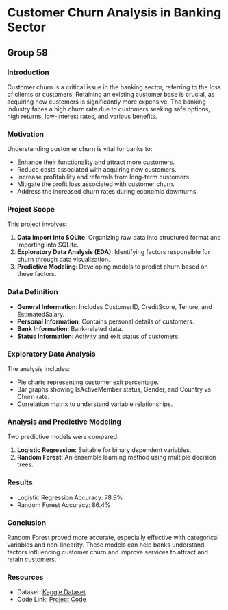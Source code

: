 # Customer Churn Analysis in Banking Sector

## Group 58

### Introduction

Customer churn is a critical issue in the banking sector, referring to the loss of clients or customers. Retaining an existing customer base is crucial, as acquiring new customers is significantly more expensive. The banking industry faces a high churn rate due to customers seeking safe options, high returns, low-interest rates, and various benefits.

### Motivation

Understanding customer churn is vital for banks to:
- Enhance their functionality and attract more customers.
- Reduce costs associated with acquiring new customers.
- Increase profitability and referrals from long-term customers.
- Mitigate the profit loss associated with customer churn.
- Address the increased churn rates during economic downturns.

### Project Scope

This project involves:
1. **Data Import into SQLite**: Organizing raw data into structured format and importing into SQLite.
2. **Exploratory Data Analysis (EDA)**: Identifying factors responsible for churn through data visualization.
3. **Predictive Modeling**: Developing models to predict churn based on these factors.

### Data Definition

- **General Information**: Includes CustomerID, CreditScore, Tenure, and EstimatedSalary.
- **Personal Information**: Contains personal details of customers.
- **Bank Information**: Bank-related data.
- **Status Information**: Activity and exit status of customers.

### Exploratory Data Analysis

The analysis includes:
- Pie charts representing customer exit percentage.
- Bar graphs showing IsActiveMember status, Gender, and Country vs Churn rate.
- Correlation matrix to understand variable relationships.

### Analysis and Predictive Modeling

Two predictive models were compared:
1. **Logistic Regression**: Suitable for binary dependent variables.
2. **Random Forest**: An ensemble learning method using multiple decision trees.

### Results

- Logistic Regression Accuracy: 78.9%
- Random Forest Accuracy: 86.4%

### Conclusion

Random Forest proved more accurate, especially effective with categorical variables and non-linearity. These models can help banks understand factors influencing customer churn and improve services to attract and retain customers.

### Resources

- Dataset: [Kaggle Dataset](https://www.kaggle.com/code/kmalit/bank-customer-churn-prediction/data)
- Code Link: [Project Code](https://buffalo.box.com/s/9ixs1cfhzzybnzrq338plvf0ddl1vwh1)

